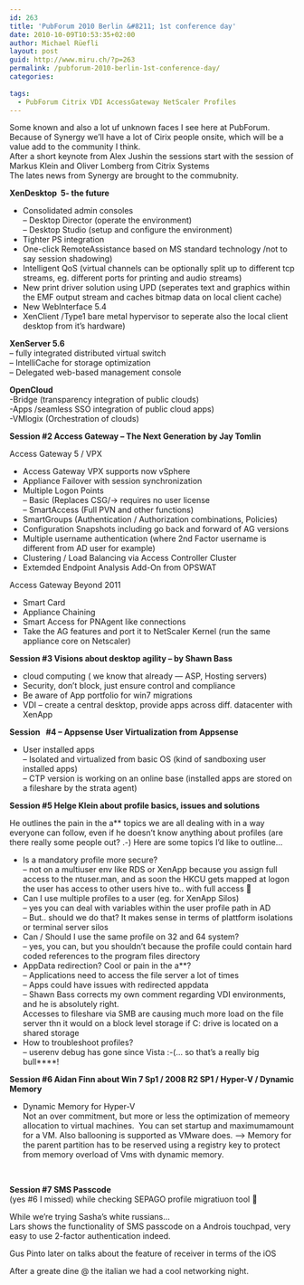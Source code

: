 ```yaml
---
id: 263
title: 'PubForum 2010 Berlin &#8211; 1st conference day'
date: 2010-10-09T10:53:35+02:00
author: Michael Rüefli
layout: post
guid: http://www.miru.ch/?p=263
permalink: /pubforum-2010-berlin-1st-conference-day/
categories:
  
tags:
  - PubForum Citrix VDI AccessGateway NetScaler Profiles
---
```

Some known and also a lot uf unknown faces I see here at PubForum. Because of Synergy we&#8217;ll have a lot of Cirix people onsite, which will be a value add to the community I think.  
After a short keynote from Alex Jushin the sessions start with the session of Markus Klein and Oliver Lomberg from Citrix Systems  
The lates news from Synergy are brought to the commubnity.

**XenDesktop  5- the future**

  * Consolidated admin consoles  
    &#8211; Desktop Director (operate the environment)  
    &#8211; Desktop Studio (setup and configure the environment)
  * Tighter PS integration
  * One-click RemoteAssistance based on MS standard technology /not to say session shadowing)
  * Intelligent QoS (virtual channels can be optionally split up to different tcp streams, eg. different ports for printing and audio streams)
  * New print driver solution using UPD (seperates text and graphics within the EMF output stream and caches bitmap data on local client cache)
  * New WebInterface 5.4
  * XenClient /Type1 bare metal hypervisor to seperate also the local client desktop from it&#8217;s hardware)

**XenServer 5.6**  
&#8211; fully integrated distributed virtual switch  
&#8211; IntelliCache for storage optimization  
&#8211; Delegated web-based management console

**OpenCloud**  
-Bridge (transparency integration of public clouds)  
-Apps /seamless SSO integration of public cloud apps)  
-VMlogix (Orchestration of clouds)

**Session #2 Access Gateway &#8211; The Next Generation by Jay Tomlin**

Access Gateway 5 / VPX

  * Access Gateway VPX supports now vSphere
  * Appliance Failover with session synchronization
  * Multiple Logon Points  
    &#8211; Basic (Replaces CSG/-> requires no user license  
    &#8211; SmartAccess (Full PVN and other functions)
  * SmartGroups (Authentication / Authorization combinations, Policies)
  * Configuration Snapshots including go back and forward of AG versions
  * Multiple username authentication (where 2nd Factor username is different from AD user for example)
  * Clustering / Load Balancing via Access Controller Cluster
  * Extemded Endpoint Analysis Add-On from OPSWAT

Access Gateway Beyond 2011

  * Smart Card
  * Appliance Chaining
  * Smart Access for PNAgent like connections
  * Take the AG features and port it to NetScaler Kernel (run the same appliance core on Netscaler)

**Session #3 Visions about desktop agility &#8211; by Shawn Bass**

  * cloud computing ( we know that already &#8212; ASP, Hosting servers)
  * Security, don&#8217;t block, just ensure control and compliance
  * Be aware of App portfolio for win7 migrations
  * VDI &#8211; create a central desktop, provide apps across diff. datacenter with XenApp

**Session   #4 &#8211; Appsense User Virtualization from Appsense**

  * User installed apps  
    &#8211; Isolated and virtualized from basic OS (kind of sandboxing user installed apps)  
    &#8211; CTP version is working on an online base (installed apps are stored on a fileshare by the strata agent)

**Session #5 Helge Klein about profile basics, issues and solutions**

He outlines the pain in the a** topics we are all dealing with in a way everyone can follow, even if he doesn&#8217;t know anything about profiles (are there really some people out? .-) Here are some topics I&#8217;d like to outline&#8230;

  * Is a mandatory profile more secure?  
    &#8211; not on a multiuser env like RDS or XenApp because you assign full access to the ntuser.man, and as soon the HKCU gets mapped at logon the user has access to other users hive to.. with full access 🙁
  * Can I use multiple profiles to a user (eg. for XenApp Silos)  
    &#8211; yes you can deal with variables within the user profile path in AD  
    &#8211; But.. should we do that? It makes sense in terms of plattform isolations or terminal server silos
  * Can / Should I use the same profile on 32 and 64 system?  
    &#8211; yes, you can, but you shouldn&#8217;t because the profile could contain hard coded references to the program files directory
  * AppData redirection? Cool or pain in the a**?  
    &#8211; Applications need to access the file server a lot of times  
    &#8211; Apps could have issues with redirected appdata  
    &#8211; Shawn Bass corrects my own comment regarding VDI environments, and he is absolutely right.  
    Accesses to fileshare via SMB are causing much more load on the file server thn it would on a block level storage if C: drive is located on a shared storage
  * How to troubleshoot profiles?  
    &#8211; userenv debug has gone since Vista :-(&#8230; so that&#8217;s a really big bull\****!

**Session #6 Aidan Finn about Win 7 Sp1 / 2008 R2 SP1 / Hyper-V / Dynamic Memory**

  * Dynamic Memory for Hyper-V  
    Not an over commitment, but more or less the optimization of memeory allocation to virtual machines.  You can set startup and maximumamount for a VM. Also ballooning is supported as VMware does. &#8211;> Memory for the parent partition has to be reserved using a registry key to protect from memory overload of Vms with dynamic memory.

 

**Session #7 SMS Passcode**  
(yes #6 I missed) while checking SEPAGO profile migratiuon tool 🙂

While we&#8217;re trying Sasha&#8217;s white russians&#8230;  
Lars shows the functionality of SMS passcode on a Androis touchpad, very easy to use 2-factor authentication indeed.

Gus Pinto later on talks about the feature of receiver in terms of the iOS

After a greate dine @ the italian we had a cool networking night.